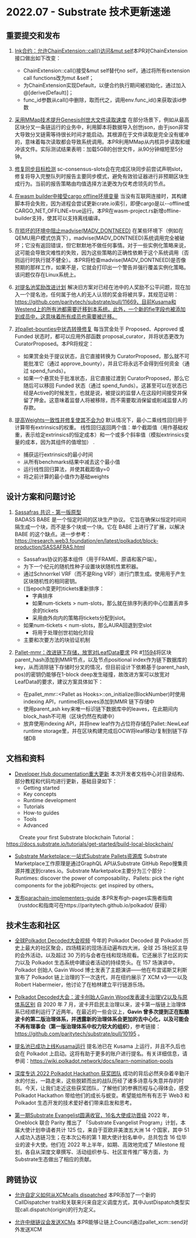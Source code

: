 # 2022.07 - Substrate 技术更新速递
## 重要提交和发布

1. [Ink合约：允许ChainExtension::call()访问&mut self](https://github.com/paritytech/substrate/pull/11874)本PR对ChainExtension接口做出如下改变：
    - ChainExtension::call()接受&mut self替代no self，通过将所有extension call functions改为mut &self；
    - 为ChainExtension实现Default，以便合约执行期间被初始化，通过加入@[derive(Default)]；
    - func_id参数从call()中删除，取而代之，调用env.func_id()来获取该id参数
2. [采用MMap技术提升Genesis创世大文件读取速度](https://github.com/paritytech/substrate/pull/11868) 在部分场景下，例如从最高区块分叉一条链运行的业务中，利用脚本将数据导入创世json，由于json非常大导致分叉链需等待很长时间才能启动。其根源在于文件读取是完全没有缓冲的，意味着每次读取都会导致系统调用。本PR利用MMap从内核异步读取和缓冲该文件。实际测试结果表明：加载5GB的创世文件，从90分钟缩短至5分钟。

4. [修复同步目标检测](https://github.com/paritytech/substrate/pull/11817) sc-consensus-slots会在完成区块同步前尝试声明slot，修复将导入完整队列时报告主要同步模式，避免有效验证器进行非预期区块生成行为。当前的报告策略由均值选择方法更改为仅考虑领先的节点。

5. [在wasm builder中接受cargo offline环境变量](https://github.com/paritytech/substrate/pull/11735) 当没有互联网连接时，其构建脚本将会失败，因为进程会尝试更新crate.io索引，即便cargo是以--offline或CARGO_NET_OFFLINE=true运行。本PR在wasm-project.rs新增offline-builder支持，使其可以支持离线编译。

5. [在损坏的环境中阻止madvise(MADV_DONTNEED)](https://github.com/paritytech/substrate/pull/11722) 在某些环境下（例如在QEMU用户模式仿真下），madvise(MADV_DONTNEED)系统调用完全被破坏；它没有返回错误，但它默默地不做任何事情。对于一些实例化策略来说，这可能会导致灾难性的失败，因为这些策略的正确性依赖于这个系统调用（否则运行时执行就不健全）。本PR将检查madvise(MADV_DONTNEED)是否像预期的那样工作，如果不是，它就会打印出一个警告并强行覆盖实例化策略。该问题仅存在Linux系统上。

6. [对提名池奖励改进计划](https://github.com/paritytech/substrate/pull/11669) 解决旧方案对已经在池中的人奖励不公平问题，现在加入一个提名池，任何属于他人的无人认领的奖金将被共享，其规范证明：https://github.com/paritytech/substrate/pull/11669，目前Kusama和Westend上的所有池都需要迁移到本系统。此外，一个新的fie字段也被添加到成员中，这意味着所有成员也需要被迁移。

7. [对pallet-bounties中状态转换修复](https://github.com/paritytech/substrate/pull/11669) 每当赏金处于 Proposed、Approved 或 Funded 状态时，都可以应用外部函数 proposal_curator，并将状态更改为 CuratorProposed。本PR将规定：
    - 如果赏金处于提议状态，且它直接转换为 CuratorProposed，那么就不可能批准它（通过 approve_bounty），并且它将永远不会得到任何资金（通过 spend_funds）。
    - 如果一个悬赏处于批准状态，且它直接过渡到 CuratorProposed，那么它随后可以移回 Funded 状态（通过 spend_funds）。这甚至可以在状态已经是Active的时候发生，也就是说，被提议的监督人在这段时间接受并保留了押金。这意味着监督人将被移除，而不需要取消保留或削减监督人的存款。

8. [提高Weights一致性并修复使其不会为0](https://github.com/paritytech/substrate/pull/11806) 默认情况下，最小二乘线性回归用于计算带有extrinsics的权重。 线性回归返回两个值：单个截距值（用作基础权重，表示给定extrinsics的恒定成本）和一个或多个斜率值（模拟extrinsics变量的成本，因为其组件的值增加） .
    - 捕获运行extrinsics的最小时间
    - 从所有benchmarks结果中减去这个最小值
    - 运行线性回归算法，并使其截距值y=0
    - 将之前计算的最小值作为基础weights

## 设计方案和问题讨论

1. [Sassafras 共识 - 第一版原型](https://github.com/paritytech/substrate/pull/11678)  
   BADASS BABE 是一个恒定时间的区块生产协议。 它旨在确保以恒定时间间隔生成一个块，而不是多个块或一个块。它在 BABE 上进行了扩展，以解决 BABE 的这个缺点。进一步参考：https://research.web3.foundation/en/latest/polkadot/block-production/SASSAFRAS.html
    - Sassafras协议的基本组件（用于FRAME、原语和客户端）。
    - 为下一个纪元的随机性种子设置块状随机性累积器。
    - 通过Schnorrkel VRF（而不是Ring VRF）进行门票生成。使用用于产生区块随机性的相同密钥。
    - (当epoch变更时)tickets重新排序：
        - 字典排序
        - 如果num-tickets > num-slots，那么就在排序列表的中心位置丢弃多余的tickets
        - 采用由外向内的策略将tickets分配到slot。
    - 如果num-tickets < num-slots，那么AURA回退到空slot
        - 将用于处理创世初始化阶段
    - 主要和次要方法的块验证机制

2. [Pallet-mmr：改进链下存储，放宽对LeafData要求](https://github.com/paritytech/substrate/issues/11799) PR #[11594](https://github.com/paritytech/substrate/pull/11594)将区块parent_hash添加到MMR节点，以及节点positional index作为链下数据库的key，从而消除链下存储时分叉的情况，但目前设计下依赖基于(parent_hash, pos)的密钥仍能够在1-block deep发生碰撞，故改进方案可以放宽对LeafData的要求，建议方案具体如下：
    - 在pallet_mmr::\<Pallet as Hooks>\::on_initialize(BlockNumber)时使用indexing API，runtime将Leaves添加到MMR 链下存储中
    - 使用parent_ash key来唯一标识链下数据库中的leaves，在此期间内block_hash不可用（区块仍然在构建中）
    - 放弃使用indexing API，并将new leaf作为占位符存储在Pallet::NewLeaf runtime storage里，并在区块构建完成后OCW将leaf移动/复制到链下存储DB
    
## 文档和资料

* [Developer Hub documentation重大更新](https://github.com/substrate-developer-hub/substrate-docs/issues/1132) 本次开发者文档中心对目录结构、部分教程和代码均进行更新，基础目录如下：
    - Getting started
    - Key concepts
    - Runtime development
    - Tutorials
    - How-to guides
    - Tools
    - Advanced
    
&emsp; &emsp;  Create your first Substrate blockchain Tutorial：https://docs.substrate.io/tutorials/get-started/build-local-blockchain/


* [Substrate Marketplace:一站式Substrate Pallets资源库](https://marketplace.substrate.io/) Substrate Marketplace工作原理是通过GraphQL API从Substrate GitHub Repo搜集资源并推送到crates.io。Substrate Marketpalce主要分为三个部分：Runtimes: discover the power of composability、Pallets: pick the right components for the job和Projects: get inspired by others。

* [发布parachain-implementers-guide](https://github.com/paritytech/polkadot/pull/5806) 本PR发布gh-pages实施者指南（rustdoc和指南可在https://paritytech.github.io/polkadot/ 获得）

## 技术生态和社区
* [全球Polkadot Decoded大会视频](https://youtube.com/playlist?list=PLOyWqupZ-WGvcE0HKKnORiFqWNv5onxCf) 今年的 Polkadot Decoded 是 Polkadot 历史上最大的社区聚会，四场精彩的现场活动遍布四大洲，全球 25 场社区主导的会外活动，以及超过 30 万的与会者在线和现场观看。它还展示了社区的实力以及 Polkadot 生态系统中建设者活动的持续势头。在 157 场演讲中，Polkadot 创始人 Gavin Wood 博士发表了主题演讲——他在布宜诺斯艾利斯宣布了 Polkadot 链上治理的下一次迭代，并在纽约展示了 XCM v3——以及 Robert Habermeier，他讨论了在柏林建立平行链游乐场。

* [Polkadot Decoded大会：波卡创始人Gavin Wood发表波卡治理V2以及与原体系区别](https://mp.weixin.qq.com/s/fRXpjLU4E5kOdN0n86RPiA)  自 2020 年 7 月，波卡开启民主治理以来，波卡第一版链上治理体系已经顺利运行了近两年。在最近的一些会议上，**Gavin 曾多次提到正在酝酿波卡的第二版治理体系，并透露新的治理体系会更加的去中心化，以及可能会不再有理事会（第一版治理体系中权力较大的组织）**，参考链接：https://github.com/paritytech/substrate/pull/10195 。

* [提名池已成功上线Kusama运行](https://wiki.polkadot.network/docs/learn-nomination-pools) 提名池已在 Kusama 上运行，并且不久后也会在 Polkadot 上启动。这将有助于更多的账户进行提名。有关详细信息，请参阅：https://wiki.polkadot.network/docs/learn-nomination-pools

* [深度专访 2022 Polkadot Hackathon 获奖团队](https://mp.weixin.qq.com/s/BppOccBxtILtA7dG-95-ww) 成功的背后必然夹杂着辛勤汗水的付出，一路走来，这些脱颖而出的战队历经了诸多诗意与失意并存的时刻。今天，让我们走近这些获奖团队，了解他们的参赛历程与心得体会，感受 Polkadot Hackathon 带给他们的成长与蜕变。希望能给所有有志于 Web3 和 Polkadot 生态开发的技术爱好者们带来启发和思考。

* [第一期Substrate Evangelist圆满收官，16名大使成功晋级](https://mp.weixin.qq.com/s/Nkq8D-EXrsWUXRWF2D6B6A) 2022 年，Oneblock 联合 Parity 推出了 「Substrate Evangelist Program」计划，本届大使计划申请者共计 125 位，来自于亚欧非美澳五大洲 14 个国家，其中 51 人成功入选链习生；在本次公布的第 1 期大使计划名单中，总共包含 16 位毕业的波卡大使。他们在 2022 年上半年，如期、高效地完成了 Milestone 规划，各自从深度文章撰写、活动组织参与、社区宣传推广等方面，为Substrate生态做出了相应的贡献。

## 跨链协议
* [允许自定义如何从XCMcalls dispatched](https://github.com/paritytech/polkadot/pull/5657) 本PR添加了一个新的CallDispatcher trait和关联来兴来自定义调度方式，其中JustDispatch类型实现call.dispatch(origin)的行为定义。

* [允许中继链议会发送XCMs](https://github.com/paritytech/polkadot/pull/5597) 本PR能够让链上Council通过pallet_xcm::send对外发送XCM